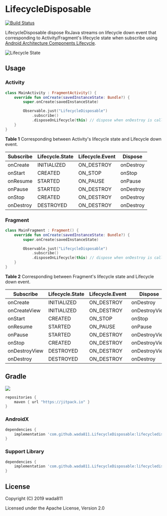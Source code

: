 LifecycleDisposable
=====

[![Build Status](https://app.bitrise.io/app/25a74c8a899d5c9a/status.svg?token=rSUoGqwaasQ6M5a7KKPTdA&branch=master)](https://app.bitrise.io/app/25a74c8a899d5c9a)

LifecycleDisposable dispose RxJava streams on lifecycle down event that corresponding to Activity/Fragment's lifecycle state when subscribe using [Android Architecture Components Lifecycle](https://developer.android.com/topic/libraries/architecture/lifecycle).

![Lifecycle State](https://developer.android.com/images/topic/libraries/architecture/lifecycle-states.png)

## Usage
### Activity

```kotlin
class MainActivity : FragmentActivity() {
    override fun onCreate(savedInstanceState: Bundle?) {
        super.onCreate(savedInstanceState)

        Observable.just("LifecycleDisposable")
            .subscribe()
            .disposeOnLifecycle(this) // dispose when onDestroy is called
    }
}
```

**Table 1** Corresponding between Activity's lifecycle state and Lifecycle down event.

| Subscribe | Lifecycle.State | Lifecycle.Event | Dispose   |
| --------- | --------------- | --------------- | --------- |
| onCreate  | INITIALIZED     | ON_DESTROY      | onDestroy |
| onStart   | CREATED         | ON_STOP         | onStop    |
| onResume  | STARTED         | ON_PAUSE        | onPause   |
| onPause   | STARTED         | ON_DESTROY      | onDestroy |
| onStop    | CREATED         | ON_DESTROY      | onDestroy |
| onDestroy | DESTROYED       | ON_DESTROY      | onDestroy |


### Fragment

```kotlin
class MainFragment : Fragment() {
    override fun onCreate(savedInstanceState: Bundle?) {
        super.onCreate(savedInstanceState)

        Observable.just("LifecycleDisposable")
            .subscribe()
            .disposeOnLifecycle(this) // dispose when onDestroy is called
    }
}
```

**Table 2** Corresponding between Fragment's lifecycle state and Lifecycle down event.

| Subscribe     | Lifecycle.State | Lifecycle.Event | Dispose       |
| ------------- | --------------- | --------------- | ------------- |
| onCreate      | INITIALIZED     | ON_DESTROY      | onDestroy     |
| onCreateView  | INITIALIZED     | ON_DESTROY      | onDestroyView |
| onStart       | CREATED         | ON_STOP         | onStop        |
| onResume      | STARTED         | ON_PAUSE        | onPause       |
| onPause       | STARTED         | ON_DESTROY      | onDestroyView |
| onStop        | CREATED         | ON_DESTROY      | onDestroyView |
| onDestroyView | DESTROYED       | ON_DESTROY      | onDestroyView |
| onDestroy     | DESTROYED       | ON_DESTROY      | onDestroy     |

 
## Gradle

[![](https://jitpack.io/v/wada811/LifecycleDisposable.svg)](https://jitpack.io/#wada811/LifecycleDisposable)

```groovy
repositories {
    maven { url "https://jitpack.io" }
}
```

### AndroidX

```groovy
dependencies {
    implementation 'com.github.wada811.LifecycleDisposable:lifecycledisposable:x.y.z'
}
```

### Support Library

```groovy
dependencies {
    implementation 'com.github.wada811.LifecycleDisposable:lifecycledisposablesupport:x.y.z'
}
```

## License

Copyright (C) 2019 wada811

Licensed under the Apache License, Version 2.0
